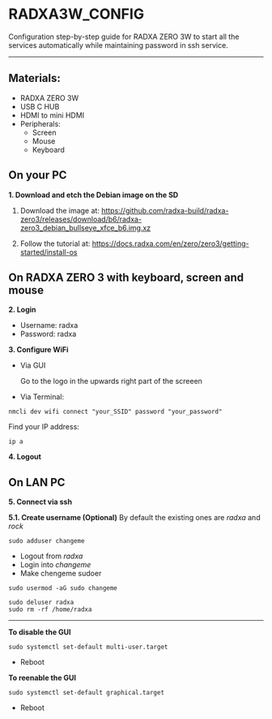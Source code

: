 # RADXA3W_CONFIG

Configuration step-by-step guide for RADXA ZERO 3W to start all the services automatically while maintaining password in ssh service.

------
## Materials:
- RADXA ZERO 3W
- USB C HUB
- HDMI to mini HDMI
- Peripherals:
  - Screen
  - Mouse
  - Keyboard

## On your PC

**1. Download and etch the Debian image on the SD**

1. Download the image at: https://github.com/radxa-build/radxa-zero3/releases/download/b6/radxa-zero3_debian_bullseye_xfce_b6.img.xz

2. Follow the  tutorial at: https://docs.radxa.com/en/zero/zero3/getting-started/install-os

## On RADXA ZERO 3 with keyboard, screen and mouse

**2. Login**
- Username: radxa
- Password: radxa


**3. Configure WiFi**

- Via GUI

  Go to the logo in the upwards right part of the screeen
  
- Via Terminal:

```
nmcli dev wifi connect "your_SSID" password "your_password"
```

Find your IP address:

```
ip a
```

**4. Logout**

## On LAN PC

**5. Connect via ssh**

**5.1. Create username (Optional)**
By default the existing ones are *radxa* and *rock*
    
```
sudo adduser changeme
```
  - Logout from *radxa*
  - Login into *changeme*
  - Make chengeme sudoer
    
```
sudo usermod -aG sudo changeme
```

```
sudo deluser radxa
sudo rm -rf /home/radxa
```

----------

**To disable the GUI**

```
sudo systemctl set-default multi-user.target
```
- Reboot
  
**To reenable the GUI**

```
sudo systemctl set-default graphical.target
```
- Reboot
